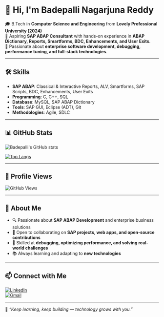 # 👋 Hi, I'm Badepalli Nagarjuna Reddy  

🎓 B.Tech in **Computer Science and Engineering** from **Lovely Professional University (2024)**  
💼 Aspiring **SAP ABAP Consultant** with hands-on experience in **ABAP Dictionary, Reports, Smartforms, BDC, Enhancements, and User Exits**.  
🚀 Passionate about **enterprise software development, debugging, performance tuning, and full-stack technologies**.  

---

## 🛠️ Skills  

- **SAP ABAP**: Classical & Interactive Reports, ALV, Smartforms, SAP Scripts, BDC, Enhancements, User Exits  
- **Programming**: C, C++, SQL  
- **Database**: MySQL, SAP ABAP Dictionary  
- **Tools**: SAP GUI, Eclipse (ADT), Git  
- **Methodologies**: Agile, SDLC  

---

## 📊 GitHub Stats  

![Badepalli's GitHub stats](https://github-readme-stats.vercel.app/api?username=bnr1432&show_icons=true&theme=tokyonight)  

[![Top Langs](https://github-readme-stats.vercel.app/api/top-langs/?username=bnr1432&layout=compact&theme=tokyonight)](https://github.com/bnr1432/github-readme-stats)  

---

## 👀 Profile Views  

![GitHub Views](https://komarev.com/ghpvc/?username=bnr1432&color=blue&style=flat-square)  

---

## 🌟 About Me  

- 🔍 Passionate about **SAP ABAP Development** and enterprise business solutions  
- 🤝 Open to collaborating on **SAP projects, web apps, and open-source contributions**  
- 🧠 Skilled at **debugging, optimizing performance, and solving real-world challenges**  
- 📚 Always learning and adapting to **new technologies**  

---

## 📫 Connect with Me  

[![LinkedIn](https://img.shields.io/badge/LinkedIn-Badepalli%20Nagarjuna%20Reddy-blue?style=flat-square&logo=linkedin)](https://www.linkedin.com/in/nagarjuna-reddy-badepalli/)  
[![Gmail](https://img.shields.io/badge/Email-nagarjunar321%40gmail.com-red?style=flat-square&logo=gmail)](mailto:nagarjunar321@gmail.com)  

---

💬 *“Keep learning, keep building — technology grows with you.”*  
